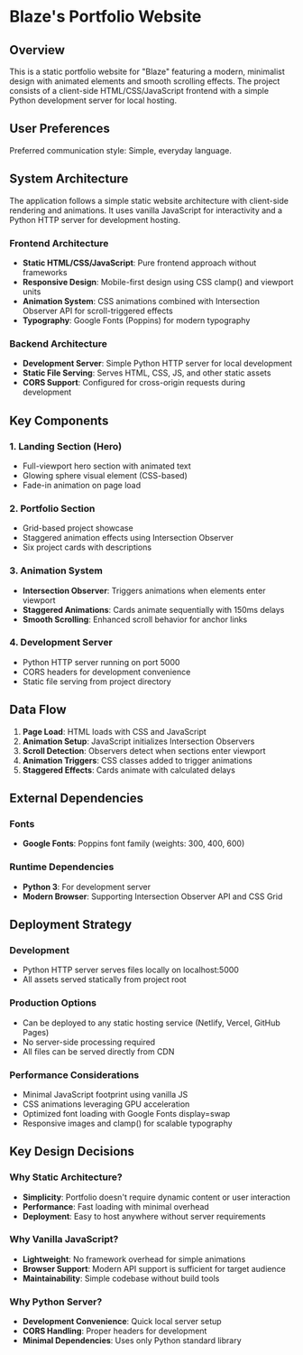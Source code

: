 # Blaze's Portfolio Website

## Overview

This is a static portfolio website for "Blaze" featuring a modern, minimalist design with animated elements and smooth scrolling effects. The project consists of a client-side HTML/CSS/JavaScript frontend with a simple Python development server for local hosting.

## User Preferences

Preferred communication style: Simple, everyday language.

## System Architecture

The application follows a simple static website architecture with client-side rendering and animations. It uses vanilla JavaScript for interactivity and a Python HTTP server for development hosting.

### Frontend Architecture
- **Static HTML/CSS/JavaScript**: Pure frontend approach without frameworks
- **Responsive Design**: Mobile-first design using CSS clamp() and viewport units
- **Animation System**: CSS animations combined with Intersection Observer API for scroll-triggered effects
- **Typography**: Google Fonts (Poppins) for modern typography

### Backend Architecture
- **Development Server**: Simple Python HTTP server for local development
- **Static File Serving**: Serves HTML, CSS, JS, and other static assets
- **CORS Support**: Configured for cross-origin requests during development

## Key Components

### 1. Landing Section (Hero)
- Full-viewport hero section with animated text
- Glowing sphere visual element (CSS-based)
- Fade-in animation on page load

### 2. Portfolio Section
- Grid-based project showcase
- Staggered animation effects using Intersection Observer
- Six project cards with descriptions

### 3. Animation System
- **Intersection Observer**: Triggers animations when elements enter viewport
- **Staggered Animations**: Cards animate sequentially with 150ms delays
- **Smooth Scrolling**: Enhanced scroll behavior for anchor links

### 4. Development Server
- Python HTTP server running on port 5000
- CORS headers for development convenience
- Static file serving from project directory

## Data Flow

1. **Page Load**: HTML loads with CSS and JavaScript
2. **Animation Setup**: JavaScript initializes Intersection Observers
3. **Scroll Detection**: Observers detect when sections enter viewport
4. **Animation Triggers**: CSS classes added to trigger animations
5. **Staggered Effects**: Cards animate with calculated delays

## External Dependencies

### Fonts
- **Google Fonts**: Poppins font family (weights: 300, 400, 600)

### Runtime Dependencies
- **Python 3**: For development server
- **Modern Browser**: Supporting Intersection Observer API and CSS Grid

## Deployment Strategy

### Development
- Python HTTP server serves files locally on localhost:5000
- All assets served statically from project root

### Production Options
- Can be deployed to any static hosting service (Netlify, Vercel, GitHub Pages)
- No server-side processing required
- All files can be served directly from CDN

### Performance Considerations
- Minimal JavaScript footprint using vanilla JS
- CSS animations leveraging GPU acceleration
- Optimized font loading with Google Fonts display=swap
- Responsive images and clamp() for scalable typography

## Key Design Decisions

### Why Static Architecture?
- **Simplicity**: Portfolio doesn't require dynamic content or user interaction
- **Performance**: Fast loading with minimal overhead
- **Deployment**: Easy to host anywhere without server requirements

### Why Vanilla JavaScript?
- **Lightweight**: No framework overhead for simple animations
- **Browser Support**: Modern API support is sufficient for target audience
- **Maintainability**: Simple codebase without build tools

### Why Python Server?
- **Development Convenience**: Quick local server setup
- **CORS Handling**: Proper headers for development
- **Minimal Dependencies**: Uses only Python standard library